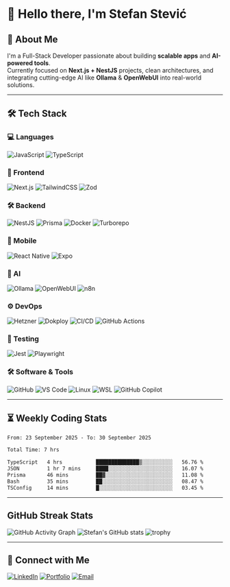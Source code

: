 # 👋 Hello there, I'm Stefan Stević

## 🚀 About Me
I'm a Full-Stack Developer passionate about building **scalable apps** and **AI-powered tools**.  
Currently focused on **Next.js + NestJS** projects, clean architectures, and integrating cutting-edge AI like **Ollama** & **OpenWebUI** into real-world solutions.

---

## 🛠 Tech Stack

### **💻 Languages**
![JavaScript](https://img.shields.io/badge/JavaScript-F7DF1E?style=for-the-badge&logo=javascript&logoColor=black)
![TypeScript](https://img.shields.io/badge/TypeScript-3178C6?style=for-the-badge&logo=typescript&logoColor=white)

### **🎨 Frontend**
![Next.js](https://img.shields.io/badge/Next.js-000000?style=for-the-badge&logo=nextdotjs&logoColor=white)
![TailwindCSS](https://img.shields.io/badge/TailwindCSS-06B6D4?style=for-the-badge&logo=tailwindcss&logoColor=white)
![Zod](https://img.shields.io/badge/Zod-3E67B1?style=for-the-badge&logo=zod&logoColor=white)

### **🛠 Backend**
![NestJS](https://img.shields.io/badge/NestJS-E0234E?style=for-the-badge&logo=nestjs&logoColor=white)
![Prisma](https://img.shields.io/badge/Prisma-2D3748?style=for-the-badge&logo=prisma&logoColor=white)
![Docker](https://img.shields.io/badge/Docker-2496ED?style=for-the-badge&logo=docker&logoColor=white)
![Turborepo](https://img.shields.io/badge/Turborepo-000000?style=for-the-badge&logo=turborepo&logoColor=white)

### **📱 Mobile**
![React Native](https://img.shields.io/badge/React%20Native-20232A?style=for-the-badge&logo=react&logoColor=61DAFB)
![Expo](https://img.shields.io/badge/Expo-000020?style=for-the-badge&logo=expo&logoColor=white)

### **🤖 AI**
![Ollama](https://img.shields.io/badge/Ollama-000000?style=for-the-badge&logo=ollama&logoColor=white)
![OpenWebUI](https://img.shields.io/badge/OpenWebUI-FF6F00?style=for-the-badge&logo=openai&logoColor=white)
![n8n](https://img.shields.io/badge/n8n-234165?style=for-the-badge&logo=n8n&logoColor=white)

### **⚙️ DevOps**
![Hetzner](https://img.shields.io/badge/Hetzner-D50C2D?style=for-the-badge&logo=hetzner&logoColor=white)
![Dokploy](https://img.shields.io/badge/Dokploy-0A66C2?style=for-the-badge&logo=docker&logoColor=white)
![CI/CD](https://img.shields.io/badge/CI%2FCD-000000?style=for-the-badge&logo=githubactions&logoColor=white)
![GitHub Actions](https://img.shields.io/badge/GitHub%20Actions-2088FF?style=for-the-badge&logo=githubactions&logoColor=white)

### **🧪 Testing**
![Jest](https://img.shields.io/badge/Jest-C21325?style=for-the-badge&logo=jest&logoColor=white)
![Playwright](https://img.shields.io/badge/Playwright-45ba4b?style=for-the-badge&logo=playwright&logoColor=white)


### **🛠 Software & Tools**
![GitHub](https://img.shields.io/badge/GitHub-181717?style=for-the-badge&logo=github&logoColor=white)
![VS Code](https://img.shields.io/badge/VS%20Code-007ACC?style=for-the-badge&logo=visualstudiocode&logoColor=white)
![Linux](https://img.shields.io/badge/Linux-FCC624?style=for-the-badge&logo=linux&logoColor=black)
![WSL](https://img.shields.io/badge/WSL-4D4D4D?style=for-the-badge&logo=linux&logoColor=white)
![GitHub Copilot](https://img.shields.io/badge/GitHub%20Copilot-000000?style=for-the-badge&logo=githubcopilot&logoColor=white)

---

## ⏳ Weekly Coding Stats
<!--START_SECTION:waka-->

```txt
From: 23 September 2025 - To: 30 September 2025

Total Time: 7 hrs

TypeScript   4 hrs           ██████████████▒░░░░░░░░░░   56.76 %
JSON         1 hr 7 mins     ████░░░░░░░░░░░░░░░░░░░░░   16.07 %
Prisma       46 mins         ██▓░░░░░░░░░░░░░░░░░░░░░░   11.08 %
Bash         35 mins         ██░░░░░░░░░░░░░░░░░░░░░░░   08.47 %
TSConfig     14 mins         █░░░░░░░░░░░░░░░░░░░░░░░░   03.45 %
```

<!--END_SECTION:waka-->

---

## GitHub Streak Stats

![GitHub Activity Graph](https://github-readme-activity-graph.vercel.app/graph?username=Stefan94poz&theme=react-dark)
![Stefan's GitHub stats](https://github-readme-stats.vercel.app/api?username=Stefan94poz&show_icons=true&theme=radical)
![trophy](https://github-profile-trophy.vercel.app/?username=Stefan94poz&theme=onedark&title=MultiLanguage,Experience,Commits,Repositories&row=1)

---

## 🔗 Connect with Me
[![LinkedIn](https://img.shields.io/badge/LinkedIn-0A66C2?style=for-the-badge&logo=linkedin&logoColor=white)](https://www.linkedin.com/in/stefan-stevic-dev/)
[![Portfolio](https://img.shields.io/badge/Portfolio-FF7139?style=for-the-badge&logo=firefox&logoColor=white)](https://wingz.dev)
[![Email](https://img.shields.io/badge/Email-0078D4?style=for-the-badge&logo=microsoftoutlook&logoColor=white)](mailto:stefan.s.webdev@gmail.com)
